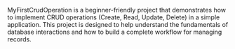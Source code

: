 MyFirstCrudOperation is a beginner-friendly project that demonstrates how to implement CRUD operations (Create, Read, Update, Delete) in a simple application.
This project is designed to help understand the fundamentals of database interactions and how to build a complete workflow for managing records.

